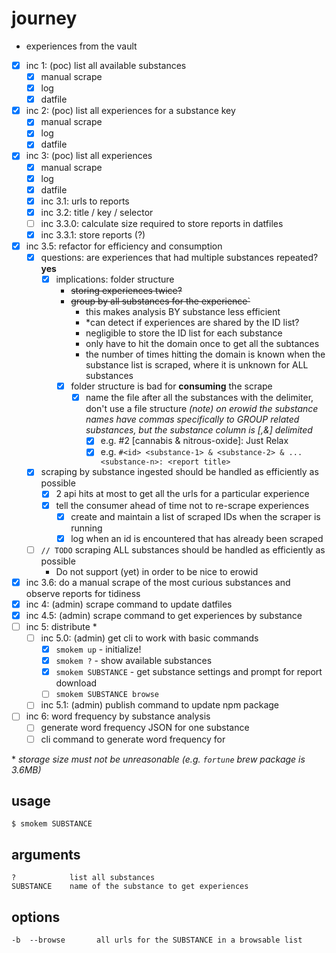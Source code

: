 # journey
- experiences from the vault

- [x] inc 1: (poc) list all available substances
  - [x] manual scrape
  - [x] log
  - [x] datfile
- [x] inc 2: (poc) list all experiences for a substance key
  - [x] manual scrape
  - [x] log
  - [x] datfile
- [x] inc 3: (poc) list all experiences
  - [x] manual scrape
  - [x] log
  - [x] datfile
  - [x] inc 3.1: urls to reports
  - [x] inc 3.2: title / key / selector 
  - [ ] inc 3.3.0: calculate size required to store reports in datfiles
  - [x] inc 3.3.1: store reports (?)
- [x] inc 3.5: refactor for efficiency and consumption
  - [x] questions: are experiences that had multiple substances repeated? **yes**
    - [x] implications: folder structure
      - ~~storing experiences twice?~~
      - ~~group by all substances for the experience`~~
        - this makes analysis BY substance less efficient
        - *can detect if experiences are shared by the ID list?
        - negligible to store the ID list for each substance
        - only have to hit the domain once to get all the subtances
        - the number of times hitting the domain is known when the substance list is scraped, where it is unknown for ALL substances
      - [x] folder structure is bad for **consuming** the scrape
        - [x] name the file after all the substances with the delimiter, don't use a file structure
        *(note) on erowid the substance names have commas specifically to GROUP related substances, but the substance column is [,&] delimited*
          - [x] e.g. #2 [cannabis & nitrous-oxide]: Just Relax
          - [x] e.g. `#<id> <substance-1> & <substance-2> & ... <substance-n>: <report title>`
  - [x] scraping by substance ingested should be handled as efficiently as possible
    - [x] 2 api hits at most to get all the urls for a particular experience
    - [x] tell the consumer ahead of time not to re-scrape experiences
      - [x] create and maintain a list of scraped IDs when the scraper is running
      - [x] log when an id is encountered that has already been scraped
  - [ ] `// TODO` scraping ALL substances should be handled as efficiently as possible
    - Do not support (yet) in order to be nice to erowid
- [x] inc 3.6: do a manual scrape of the most curious substances and observe reports for tidiness
- [x] inc 4: (admin) scrape command to update datfiles
- [x] inc 4.5: (admin) scrape command to get experiences by substance
- [ ] inc 5: distribute *
  - [ ] inc 5.0: (admin) get cli to work with basic commands
    - [x] `smokem up` - initialize!
    - [x] `smokem ?` - show available substances
    - [x] `smokem SUBSTANCE` - get substance settings and prompt for report download
    - [ ] `smokem SUBSTANCE browse`
  - [ ] inc 5.1: (admin) publish command to update npm package
- [ ] inc 6: word frequency by substance analysis
  - [ ] generate word frequency JSON for one substance
  - [ ] cli command to generate word frequency for 

\* _storage size must not be unreasonable (e.g. `fortune` brew package is 3.6MB)_

## usage

```
$ smokem SUBSTANCE
```

## arguments
```
?            list all substances
SUBSTANCE    name of the substance to get experiences
```

## options
```
-b  --browse       all urls for the SUBSTANCE in a browsable list
```
